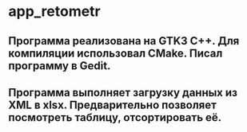 # app_retometr

## Программа реализована на GTK3 C++. Для компиляции использовал CMake. Писал программу в Gedit.

## Программа выполняет загрузку данных из XML в xlsx. Предварительно позволяет посмотреть таблицу, отсортировать её.
